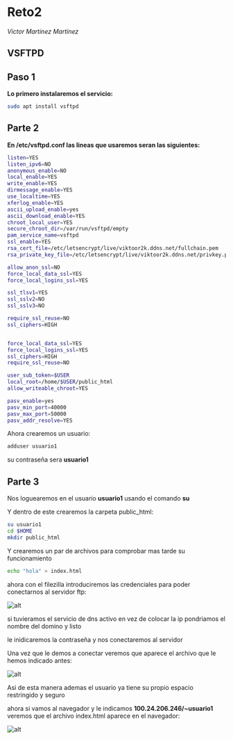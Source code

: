 # Reto2

*Victor Martinez Martinez*

VSFTPD
------

## Paso 1

**Lo primero instalaremos el servicio:**

```bash
sudo apt install vsftpd
```

## Parte 2

**En /etc/vsftpd.conf las lineas que usaremos seran las siguientes:**

```bash
listen=YES
listen_ipv6=NO
anonymous_enable=NO
local_enable=YES
write_enable=YES
dirmessage_enable=YES
use_localtime=YES
xferlog_enable=YES
ascii_upload_enable=yes
ascii_download_enable=YES
chroot_local_user=YES
secure_chroot_dir=/var/run/vsftpd/empty
pam_service_name=vsftpd
ssl_enable=YES
rsa_cert_file=/etc/letsencrypt/live/viktoor2k.ddns.net/fullchain.pem
rsa_private_key_file=/etc/letsencrypt/live/viktoor2k.ddns.net/privkey.pem

allow_anon_ssl=NO
force_local_data_ssl=YES
force_local_logins_ssl=YES

ssl_tlsv1=YES
ssl_sslv2=NO
ssl_sslv3=NO

require_ssl_reuse=NO
ssl_ciphers=HIGH


force_local_data_ssl=YES
force_local_logins_ssl=YES
ssl_ciphers=HIGH
require_ssl_reuse=NO

user_sub_token=$USER
local_root=/home/$USER/public_html
allow_writeable_chroot=YES

pasv_enable=yes
pasv_min_port=40000
pasv_max_port=50000
pasv_addr_resolve=YES
```

Ahora crearemos un usuario:

```bash
adduser usuario1
```

su contraseña sera **usuario1**

## Parte 3

Nos loguearemos en el usuario **usuario1** usando el comando **su**

Y dentro de este crearemos la carpeta public_html:

```bash
su usuario1
cd $HOME
mkdir public_html
```

Y crearemos un par de archivos para comprobar mas tarde su funcionamiento

```bash
echo "hola" > index.html
```

ahora con el filezilla introduciremos las credenciales para poder conectarnos al servidor ftp:

![alt](./img/1.png)

si tuvieramos el servicio de dns activo en vez de colocar la ip pondriamos el nombre del domino y listo

le inidicaremos la contraseña y nos conectaremos al servidor

Una vez que le demos a conectar veremos que aparece el archivo que le hemos indicado antes:

![alt](./img/2.png)

Asi de esta manera ademas el usuario ya tiene su propio espacio restringido y seguro

ahora si vamos al navegador y le indicamos **100.24.206.246/~usuario1** veremos que el archivo index.html aparece en el navegador:


![alt](./img/3.png)
